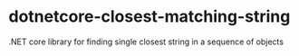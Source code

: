 # dotnetcore-closest-matching-string
.NET core library for finding single closest string in a sequence of objects
